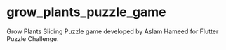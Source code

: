 # grow_plants_puzzle_game

Grow Plants Sliding Puzzle game developed by Aslam Hameed for Flutter Puzzle Challenge.
